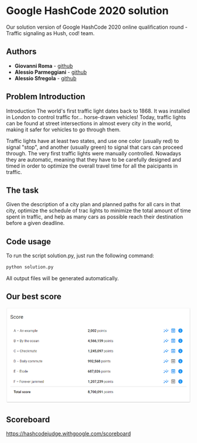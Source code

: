 # Google HashCode 2020 solution
Our solution version of Google HashCode 2020 online qualification round - Traffic signaling as Hush, cod! team.

## Authors

*   **Giovanni Roma**  - [github](https://github.com/JoGist)
*   **Alessio Parmeggiani**  - [github](https://github.com/Alessio-Parmeggiani)
*   **Alessio Sfregola**  - [github](https://github.com/Alessio-17)

## Problem Introduction 
Introduction
The world's first traffic light dates back to 1868. It was installed in London to control traffic for... horse-drawn vehicles! Today, traffic lights can be found at street intersections in almost every city in the world, making it safer for vehicles to go through them.

Traffic lights have at least two states, and use one color (usually red) to signal "stop", and another (usually green) to signal that cars can proceed through. The very first traffic lights were manually controlled. Nowadays they are automatic, meaning that they have to be carefully designed and timed in order to optimize the overall travel time for all the paicipants in traffic.

## The task 
Given the description of a city plan and planned paths for all cars in that city, optimize the schedule of trac lights to minimize the total amount of time spent in traffic, and help as many cars as possible reach their destination before a given deadline.


## Code usage
To run the script solution.py, just run the following command:
```sh
python solution.py 
```

All output files will be generated automatically.

## Our best score
![best_score.png](best_score.png)

## Scoreboard
https://hashcodejudge.withgoogle.com/scoreboard
